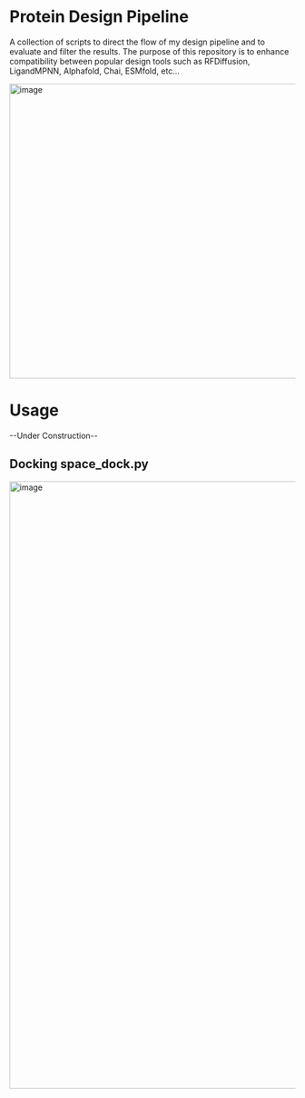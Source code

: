 # Protein Design Pipeline
A collection of scripts to direct the flow of my design pipeline and to evaluate and filter the results.
The purpose of this repository is to enhance compatibility between popular design tools such as RFDiffusion, LigandMPNN, Alphafold, Chai, ESMfold, etc...

<img width="519" alt="image" src="https://github.com/user-attachments/assets/39f1a01a-fce5-478d-bed2-08798007799f" />

# Usage
--Under Construction--
## Docking space_dock.py
<img width="1069" alt="image" src="https://github.com/user-attachments/assets/eac00be4-4888-4859-b202-c579eb698687" />


